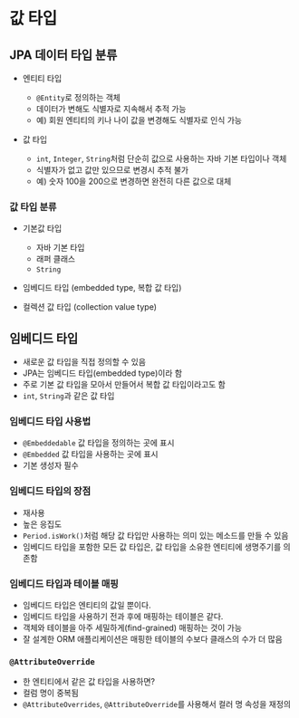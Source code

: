 # 값 타입

## JPA 데이터 타입 분류

* 엔티티 타입
    * `@Entity`로 정의하는 객체
    * 데이터가 변해도 식별자로 지속해서 추적 가능
    * 예) 회원 엔티티의 키나 나이 값을 변경해도 식별자로 인식 가능

* 값 타입
    * `int`, `Integer`, `String`처럼 단순히 값으로 사용하는 자바 기본 타입이나 객체
    * 식별자가 없고 값만 있으므로 변경시 추적 불가
    * 예) 숫자 100을 200으로 변경하면 완전히 다른 값으로 대체

### 값 타입 분류

* 기본값 타입
    * 자바 기본 타입
    * 래퍼 클래스
    * `String`

* 임베디드 타입 (embedded type, 복합 값 타입)

* 컬렉션 값 타입 (collection value type)

## 임베디드 타입

* 새로운 값 타입을 직접 정의할 수 있음
* JPA는 임베디드 타입(embedded type)이라 함
* 주로 기본 값 타입을 모아서 만들어서 복합 값 타입이라고도 함
* `int`, `String`과 같은 값 타입

### 임베디드 타입 사용법

* `@Embeddedable`
  값 타입을 정의하는 곳에 표시
* `@Embedded`
  값 타입을 사용하는 곳에 표시
* 기본 생성자 필수

### 임베디드 타입의 장점

* 재사용
* 높은 응집도
* `Period.isWork()`처럼 해당 값 타입만 사용하는 의미 있는 메소드를 만들 수 있음
* 임베디드 타입을 포함한 모든 값 타입은, 값 타입을 소유한 엔티티에 생명주기를 의존함

### 임베디드 타입과 테이블 매핑

* 임베디드 타입은 엔티티의 값일 뿐이다.
* 임베디드 타입을 사용하기 전과 후에 매핑하는 테이블은 같다.
* 객체와 테이블을 아주 세밀하게(find-grained) 매핑하는 것이 가능
* 잘 설계한 ORM 애플리케이션은 매핑한 테이블의 수보다 클래스의 수가 더 많음

### `@AttributeOverride`

* 한 엔티티에서 같은 값 타입을 사용하면?
* 컬럼 명이 중복됨
* `@AttributeOverrides`, `@AttributeOverride`를 사용해서 컬러 명 속성을 재정의